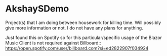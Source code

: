 # AkshaySDemo
Project(s) that I am doing between housework for killing time.
Will possibly give more information or not.
I do not have any plans for anything.

Just found this on Spotify so for this particular/specific usage of the Blazor Music Client is not required against Billboard::
https://open.spotify.com/user/billboard.com?si=ed2822907f034924
